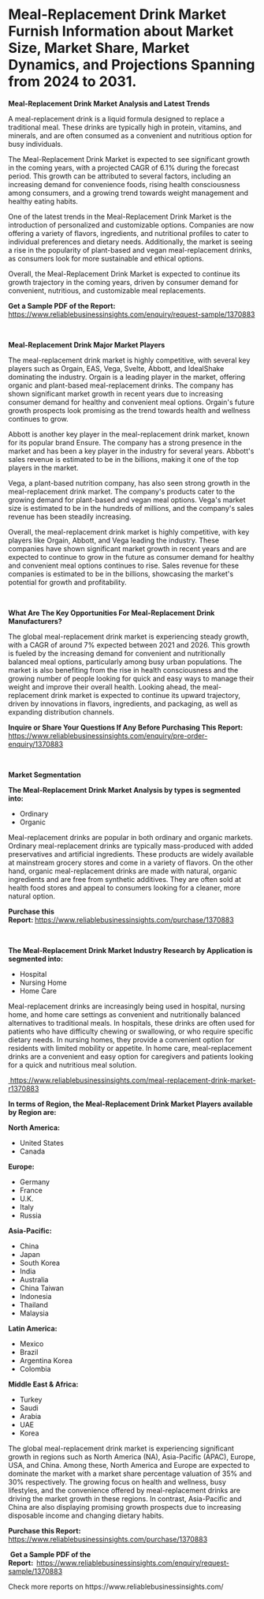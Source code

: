 <p><h1>Meal-Replacement Drink Market Furnish Information about Market Size, Market Share, Market Dynamics, and Projections Spanning from 2024 to 2031.</h1></p><p><strong>Meal-Replacement Drink Market Analysis and Latest Trends</strong></p>
<p><p>A meal-replacement drink is a liquid formula designed to replace a traditional meal. These drinks are typically high in protein, vitamins, and minerals, and are often consumed as a convenient and nutritious option for busy individuals.</p><p>The Meal-Replacement Drink Market is expected to see significant growth in the coming years, with a projected CAGR of 6.1% during the forecast period. This growth can be attributed to several factors, including an increasing demand for convenience foods, rising health consciousness among consumers, and a growing trend towards weight management and healthy eating habits.</p><p>One of the latest trends in the Meal-Replacement Drink Market is the introduction of personalized and customizable options. Companies are now offering a variety of flavors, ingredients, and nutritional profiles to cater to individual preferences and dietary needs. Additionally, the market is seeing a rise in the popularity of plant-based and vegan meal-replacement drinks, as consumers look for more sustainable and ethical options.</p><p>Overall, the Meal-Replacement Drink Market is expected to continue its growth trajectory in the coming years, driven by consumer demand for convenient, nutritious, and customizable meal replacements.</p></p>
<p><strong>Get a Sample PDF of the Report:&nbsp;</strong> <a href="https://www.reliablebusinessinsights.com/enquiry/request-sample/1370883">https://www.reliablebusinessinsights.com/enquiry/request-sample/1370883</a></p>
<p>&nbsp;</p>
<p><strong>Meal-Replacement Drink Major Market Players</strong></p>
<p><p>The meal-replacement drink market is highly competitive, with several key players such as Orgain, EAS, Vega, Svelte, Abbott, and IdealShake dominating the industry. Orgain is a leading player in the market, offering organic and plant-based meal-replacement drinks. The company has shown significant market growth in recent years due to increasing consumer demand for healthy and convenient meal options. Orgain's future growth prospects look promising as the trend towards health and wellness continues to grow.</p><p>Abbott is another key player in the meal-replacement drink market, known for its popular brand Ensure. The company has a strong presence in the market and has been a key player in the industry for several years. Abbott's sales revenue is estimated to be in the billions, making it one of the top players in the market.</p><p>Vega, a plant-based nutrition company, has also seen strong growth in the meal-replacement drink market. The company's products cater to the growing demand for plant-based and vegan meal options. Vega's market size is estimated to be in the hundreds of millions, and the company's sales revenue has been steadily increasing.</p><p>Overall, the meal-replacement drink market is highly competitive, with key players like Orgain, Abbott, and Vega leading the industry. These companies have shown significant market growth in recent years and are expected to continue to grow in the future as consumer demand for healthy and convenient meal options continues to rise. Sales revenue for these companies is estimated to be in the billions, showcasing the market's potential for growth and profitability.</p></p>
<p>&nbsp;</p>
<p><strong>What Are The Key Opportunities For Meal-Replacement Drink Manufacturers?</strong></p>
<p><p>The global meal-replacement drink market is experiencing steady growth, with a CAGR of around 7% expected between 2021 and 2026. This growth is fueled by the increasing demand for convenient and nutritionally balanced meal options, particularly among busy urban populations. The market is also benefiting from the rise in health consciousness and the growing number of people looking for quick and easy ways to manage their weight and improve their overall health. Looking ahead, the meal-replacement drink market is expected to continue its upward trajectory, driven by innovations in flavors, ingredients, and packaging, as well as expanding distribution channels.</p></p>
<p><strong>Inquire or Share Your Questions If Any Before Purchasing This Report:</strong> <a href="https://www.reliablebusinessinsights.com/enquiry/pre-order-enquiry/1370883">https://www.reliablebusinessinsights.com/enquiry/pre-order-enquiry/1370883</a></p>
<p>&nbsp;</p>
<p><strong>Market Segmentation</strong></p>
<p><strong>The Meal-Replacement Drink Market Analysis by types is segmented into:</strong></p>
<p><ul><li>Ordinary</li><li>Organic</li></ul></p>
<p><p>Meal-replacement drinks are popular in both ordinary and organic markets. Ordinary meal-replacement drinks are typically mass-produced with added preservatives and artificial ingredients. These products are widely available at mainstream grocery stores and come in a variety of flavors. On the other hand, organic meal-replacement drinks are made with natural, organic ingredients and are free from synthetic additives. They are often sold at health food stores and appeal to consumers looking for a cleaner, more natural option.</p></p>
<p><strong>Purchase this Report:&nbsp;</strong><a href="https://www.reliablebusinessinsights.com/purchase/1370883">https://www.reliablebusinessinsights.com/purchase/1370883</a></p>
<p>&nbsp;</p>
<p><strong>The Meal-Replacement Drink Market Industry Research by Application is segmented into:</strong></p>
<p><ul><li>Hospital</li><li>Nursing Home</li><li>Home Care</li></ul></p>
<p><p>Meal-replacement drinks are increasingly being used in hospital, nursing home, and home care settings as convenient and nutritionally balanced alternatives to traditional meals. In hospitals, these drinks are often used for patients who have difficulty chewing or swallowing, or who require specific dietary needs. In nursing homes, they provide a convenient option for residents with limited mobility or appetite. In home care, meal-replacement drinks are a convenient and easy option for caregivers and patients looking for a quick and nutritious meal solution.</p></p>
<p><a href="https://www.reliablebusinessinsights.com/meal-replacement-drink-market-r1370883">&nbsp;https://www.reliablebusinessinsights.com/meal-replacement-drink-market-r1370883</a></p>
<p><strong>In terms of Region, the Meal-Replacement Drink Market Players available by Region are:</strong></p>
<p>
    <p> <strong> North America: </strong>
        <ul>
            <li>United States</li>
            <li>Canada</li>
        </ul>
        </p> 
    <p> <strong> Europe: </strong>
        <ul>
            <li>Germany</li>
            <li>France</li>
            <li>U.K.</li>
            <li>Italy</li>
            <li>Russia</li>
        </ul>
        </p> 
    <p> <strong> Asia-Pacific: </strong>
        <ul>
            <li>China</li>
            <li>Japan</li>
            <li>South Korea</li>
            <li>India</li>
            <li>Australia</li>
            <li>China Taiwan</li>
            <li>Indonesia</li>
            <li>Thailand</li>
            <li>Malaysia</li>
        </ul>
        </p> 
    <p> <strong> Latin America: </strong>
        <ul>
            <li>Mexico</li>
            <li>Brazil</li>
            <li>Argentina Korea</li>
            <li>Colombia</li>
        </ul>
        </p> 
    <p> <strong> Middle East & Africa: </strong>
        <ul>
            <li>Turkey</li>
            <li>Saudi</li>
            <li>Arabia</li>
            <li>UAE</li>
            <li>Korea</li>
        </ul>
    </p>
    </p>
<p><p>The global meal-replacement drink market is experiencing significant growth in regions such as North America (NA), Asia-Pacific (APAC), Europe, USA, and China. Among these, North America and Europe are expected to dominate the market with a market share percentage valuation of 35% and 30% respectively. The growing focus on health and wellness, busy lifestyles, and the convenience offered by meal-replacement drinks are driving the market growth in these regions. In contrast, Asia-Pacific and China are also displaying promising growth prospects due to increasing disposable income and changing dietary habits.</p></p>
<p><strong>Purchase this Report: </strong><a href="https://www.reliablebusinessinsights.com/purchase/1370883">https://www.reliablebusinessinsights.com/purchase/1370883</a></p>
<p>&nbsp;<strong>Get a Sample PDF of the Report:&nbsp;&nbsp;</strong><a href="https://www.reliablebusinessinsights.com/enquiry/request-sample/1370883">https://www.reliablebusinessinsights.com/enquiry/request-sample/1370883</a></p>
<p><strong></strong></p>
<p>Check more reports on https://www.reliablebusinessinsights.com/</p>